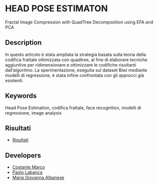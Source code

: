 # HEAD POSE ESTIMATON
Fractal Image Compression with QuadTree Decomposition
using EFA and PCA

## Description
In questo articolo è stata
ampliata la strategia basata sulla teoria della codifica
frattale ottimizzata con quadtree, al fine di elaborare
tecniche aggiuntive per ridimensionare e ottimizzare le
codifiche risultanti dall’algoritmo. La sperimentazione,
eseguita sul dataset Biwi mediante modelli di regressione,
è stata infine confrontata con gli approcci già esistenti.


## Keywords
Head Pose Estimation, codifica frattale, face
recognition, modelli di regressione, image analysis

## Risultati
* [Risultati](https://github.com/mariagiovanna0/HEAD-POSE-ESTIMATION/blob/main/Integrazione.pdf)

## Developers
* [Costante Marco](https://github.com/comarco99)
* [Paolo Labanca](http://github.com/)
* [Maria Giovanna Albanese](https://github.com/mariagiovanna0)
